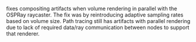 fixes compositing artifacts when volume rendering in parallel with the OSPRay raycaster.  The fix was by reintroducing adaptive sampling rates based on volume size. Path tracing still has artifacts with parallel rendering due to lack of required data/ray communication between nodes to support that renderer.
